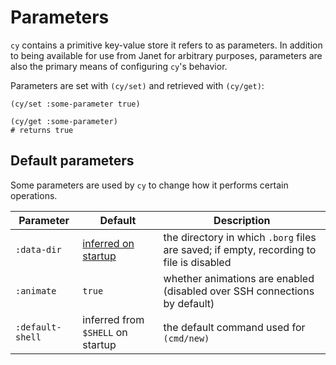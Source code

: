 # Parameters

`cy` contains a primitive key-value store it refers to as parameters. In addition to being available for use from Janet for arbitrary purposes, parameters are also the primary means of configuring `cy`'s behavior.

Parameters are set with `(cy/set)` and retrieved with `(cy/get)`:

```janet
(cy/set :some-parameter true)

(cy/get :some-parameter)
# returns true
```

## Default parameters

Some parameters are used by `cy` to change how it performs certain operations.

| Parameter        | Default                                                                   | Description                                                                             |
| ---------------- | ------------------------------------------------------------------------- | --------------------------------------------------------------------------------------- |
| `:data-dir`      | [inferred on startup](replay-mode.md#recording-terminal-sessions-to-disk) | the directory in which `.borg` files are saved; if empty, recording to file is disabled |
| `:animate`       | `true`                                                                    | whether animations are enabled (disabled over SSH connections by default)               |
| `:default-shell` | inferred from `$SHELL` on startup                                         | the default command used for `(cmd/new)`                                                |

